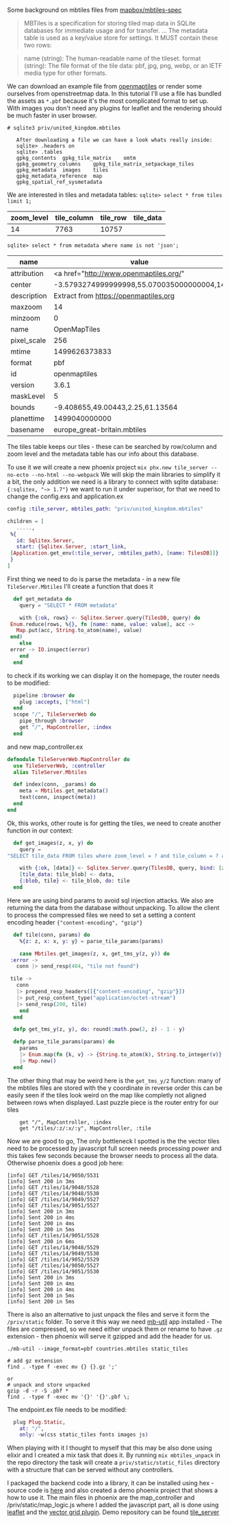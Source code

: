Some background on mbtiles files from [mapbox/mbtiles-spec](https://github.com/mapbox/mbtiles-spec/blob/master/1.3/spec.md)

> MBTiles is a specification for storing tiled map data in SQLite databases for immediate usage and for transfer.
> ...
> The metadata table is used as a key/value store for settings. It MUST contain these two rows:

> name (string): The human-readable name of the tileset.
> format (string): The file format of the tile data: pbf, jpg, png, webp, or an IETF media type for other formats.

We can download an example file from [openmaptiles](https://openmaptiles.org/) or render some ourselves from openstreetmap data. In this tutorial I'll use a file has bundled the assets as `*.pbf` because it's the most complicated format to set up. With images you don't need any plugins for leaflet and the rendering should be much faster in user browser.

 `# sqlite3 priv/united_kingdom.mbtiles`
 ```   
    After downloading a file we can have a look whats really inside:
    sqlite> .headers on
    sqlite> .tables
    gpkg_contents  gpkg_tile_matrix    omtm    
    gpkg_geometry_columns    gpkg_tile_matrix_setpackage_tiles
    gpkg_metadata  images    tiles   
    gpkg_metadata_reference  map
    gpkg_spatial_ref_sysmetadata
```
    
We are interested in tiles and metadata tables:
`sqlite> select * from tiles limit 1;`

zoom_level | tile_column | tile_row | tile_data
--- | --- | --- | ---
14    | 7763   | 10757    |
    
`sqlite> select * from metadata where name is not 'json';`

name   | value
--- | ---
attribution | <a href="http://www.openmaptiles.org/"
center | -3.5793274999999998,55.070035000000004,14
description | Extract from https://openmaptiles.org
maxzoom| 14
minzoom| 0
name   | OpenMapTiles
pixel_scale | 256
mtime  | 1499626373833
format | pbf
id| openmaptiles
version| 3.6.1
maskLevel   | 5
bounds | -9.408655,49.00443,2.25,61.13564
planettime  | 1499040000000
basename    | europe_great-britain.mbtiles
   
The tiles table keeps our tiles - these can be searched by row/column and zoom level and the metadata table has our info about this database.

To use it we will create a new phoenix project
`mix phx.new tile_server --no-ecto --no-html --no-webpack`
We will skip the main libraries to simplify it a bit, the only addition we need is a library to connect with sqlite database:
`{:sqlitex, "~> 1.7"}`
we want to run it under superisor, for that we need to change the config.exs and application.ex
```elixir
config :tile_server, mbtiles_path: "priv/united_kingdom.mbtiles"
```
```elixir
children = [
   .....,
 %{
   id: Sqlitex.Server,
   start: {Sqlitex.Server, :start_link,
 [Application.get_env(:tile_server, :mbtiles_path), [name: TilesDB]]}
 }
]
```
First thing we need to do is parse the metadata - in a new file `TileServer.Mbtiles` I'll create a function that does it
```elixir
  def get_metadata do
    query = "SELECT * FROM metadata"

    with {:ok, rows} <- Sqlitex.Server.query(TilesDB, query) do
 Enum.reduce(rows, %{}, fn [name: name, value: value], acc ->
   Map.put(acc, String.to_atom(name), value)
 end)
    else
 error -> IO.inspect(error)
    end
  end
```
to check if its working we can display it on the homepage, the router needs to be modified:
```elixir
  pipeline :browser do
    plug :accepts, ["html"]
  end
  scope "/", TileServerWeb do
    pipe_through :browser
    get "/", MapController, :index
  end
```
and new map_controller.ex
```elixir
defmodule TileServerWeb.MapController do
  use TileServerWeb, :controller
  alias TileServer.Mbtiles

  def index(conn, _params) do
    meta = Mbtiles.get_metadata()
    text(conn, inspect(meta))
  end
end
```
Ok, this works, other route is for getting the tiles, we need to create another function in our context:
```elixir
  def get_images(z, x, y) do
    query =
"SELECT tile_data FROM tiles where zoom_level = ? and tile_column = ? and tile_row = ?"

    with {:ok, [data]} <- Sqlitex.Server.query(TilesDB, query, bind: [z, x, y]),
    [tile_data: tile_blob] <- data,
    {:blob, tile} <- tile_blob, do: tile
  end
```
Here we are using bind params to avoid sql injection attacks. We also are returning the data from the database without unpacking. To allow the client to process the compressed files we need to set a setting a content encoding header
`{"content-encoding", "gzip"}`
```elixir
  def tile(conn, params) do
    %{z: z, x: x, y: y} = parse_tile_params(params)

    case Mbtiles.get_images(z, x, get_tms_y(z, y)) do
 :error ->
   conn |> send_resp(404, "tile not found")

 tile ->
   conn
   |> prepend_resp_headers([{"content-encoding", "gzip"}])
   |> put_resp_content_type("application/octet-stream")
   |> send_resp(200, tile)
    end
  end

  defp get_tms_y(z, y), do: round(:math.pow(2, z) - 1 - y)

  defp parse_tile_params(params) do
    params
    |> Enum.map(fn {k, v} -> {String.to_atom(k), String.to_integer(v)} end)
    |> Map.new()
  end
```
The other thing that may be weird here is the `get_tms_y/2` function: many of the mbtiles files are stored with the y coordinate in reverse order this can be easily seen if the tiles look weird on the map like completly not aligned between rows when displayed.
Last puzzle piece is the router entry for our tiles
```
    get "/", MapController, :index
    get "/tiles/:z/:x/:y", MapController, :tile
```
Now we are good to go, The only bottleneck I spotted is the the vector tiles need to be processed by javascript full screen needs processing power and this takes few seconds because the browser needs to process all the data. 
Otherwise phoenix does a good job here:
```
[info] GET /tiles/14/9050/5531   
[info] Sent 200 in 3ms 
[info] GET /tiles/14/9048/5528
[info] GET /tiles/14/9048/5530
[info] GET /tiles/14/9049/5527
[info] GET /tiles/14/9051/5527
[info] Sent 200 in 3ms 
[info] Sent 200 in 4ms 
[info] Sent 200 in 4ms 
[info] Sent 200 in 5ms 
[info] GET /tiles/14/9051/5528   
[info] Sent 200 in 6ms 
[info] GET /tiles/14/9048/5529   
[info] GET /tiles/14/9049/5530   
[info] GET /tiles/14/9052/5529   
[info] GET /tiles/14/9050/5527   
[info] GET /tiles/14/9051/5530   
[info] Sent 200 in 3ms 
[info] Sent 200 in 4ms 
[info] Sent 200 in 4ms 
[info] Sent 200 in 5ms 
[info] Sent 200 in 5ms 
```
There is also an alternative to just unpack the files and serve it form the `/priv/static` folder.
To serve it this way we need [mb-util](https://github.com/mapbox/mbutil) app installed - The files are compressed, so we need either unpack them or rename to have `.gz` extension - then phoenix will serve it gzipped and add the header for us. 
```
./mb-util --image_format=pbf countries.mbtiles static_tiles
```
```
# add gz extension
find . -type f -exec mv {} {}.gz ';'

or
# unpack and store unpacked
gzip -d -r -S .pbf *
find . -type f -exec mv '{}' '{}'.pbf \;
```
The endpoint.ex file needs to be modified:
```elixir
  plug Plug.Static,
    at: "/",
    only: ~w(css static_tiles fonts images js)
```
When playing with it I thought to myself that this may be also done using elixir and I created a mix task that does it. By running `mix mbtiles_unpack` in the repo directory the task will create a `priv/static/static_files` directory with a structure that can be served without any controllers.

I packaged the backend code into a library, it can be installed using hex - source code is [here](https://github.com/dkuku/mbtiles) and also created a demo phoenix project that shows a how to use it.
The main files in phoenix are the map_controller and /priv/static/map_logic.js where I added the javascript part, all is done using [leaflet](https://leafletjs.com/) and the [vector grid plugin](https://github.com/Leaflet/Leaflet.VectorGrid). Demo repository can be found [tile_server](https://github.com/dkuku/tile_server)


